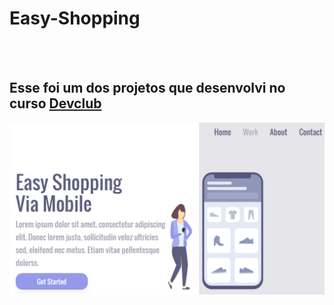<h1>Easy-Shopping</h1>
<br>
<br>
<h2>Esse foi um dos projetos que desenvolvi no curso <a href="https://rodolfomori.com.br/devclub">Devclub<a></h2>
  
  <img src="https://github.com/rafaelgarcia-dev/Easy-Shopping/blob/master/Captura%20de%20Tela%20(1).png?raw=true" width= "700px" text-align= "center" > 
